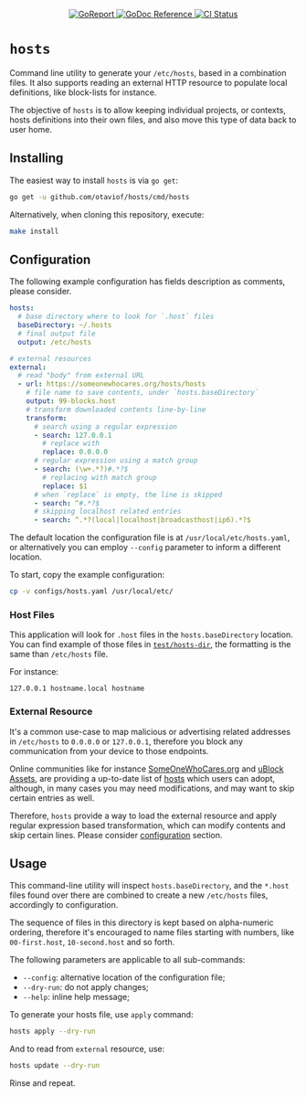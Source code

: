 <p align="center">
    <a alt="GoReport" href="https://goreportcard.com/report/github.com/otaviof/hosts">
        <img alt="GoReport" src="https://goreportcard.com/badge/github.com/otaviof/hosts">
    </a>
    <a href="https://godoc.org/github.com/otaviof/hosts/pkg/hosts">
        <img alt="GoDoc Reference" src="https://godoc.org/github.com/otaviof/hosts/pkg/hosts?status.svg">
    </a>
    <a alt="CI Status" href="https://travis-ci.com/otaviof/hosts">
        <img alt="CI Status" src="https://travis-ci.com/otaviof/hosts.svg?branch=master">
    </a>
</p>

# `hosts`

Command line utility to generate your `/etc/hosts`, based in a combination files. It also supports
reading an external HTTP resource to populate local definitions, like block-lists for instance.

The objective of `hosts` is to allow keeping individual projects, or contexts, hosts definitions
into their own files, and also move this type of data back to user home.

## Installing

The easiest way to install `hosts` is via `go get`:

``` bash
go get -u github.com/otaviof/hosts/cmd/hosts
```

Alternatively, when cloning this repository, execute:

``` bash
make install
```

## Configuration

The following example configuration has fields description as comments, please consider.

``` yaml
hosts:
  # base directory where to look for `.host` files
  baseDirectory: ~/.hosts
  # final output file
  output: /etc/hosts

# external resources
external:
  # read "body" from external URL
  - url: https://someonewhocares.org/hosts/hosts
    # file name to save contents, under `hosts.baseDirectory`
    output: 99-blocks.host
    # transform downloaded contents line-by-line
    transform:
      # search using a regular expression
      - search: 127.0.0.1
        # replace with
        replace: 0.0.0.0
      # regular expression using a match group
      - search: (\w+.*?)#.*?$
        # replacing with match group
        replace: $1
      # when `replace` is empty, the line is skipped
      - search: ^#.*?$
      # skipping localhost related entries
      - search: ^.*?(local|localhost|broadcasthost|ip6).*?$
```

The default location the configuration file is at `/usr/local/etc/hosts.yaml`, or alternatively
you can employ `--config` parameter to inform a different location.

To start, copy the example configuration:

``` bash
cp -v configs/hosts.yaml /usr/local/etc/
```

### Host Files

This application will look for `.host` files in the `hosts.baseDirectory` location. You can find
example of those files in
[`test/hosts-dir`](https://github.com/otaviof/hosts/tree/master/test/hosts-dir), the formatting is
the same than `/etc/hosts` file.

For instance:

```
127.0.0.1 hostname.local hostname
```

### External Resource

It's a common use-case to map malicious or advertising related addresses in `/etc/hosts` to
`0.0.0.0` or `127.0.0.1`, therefore you block any communication from your device to those endpoints.

Online communities like for instance [SomeOneWhoCares.org](https://someonewhocares.org) and
[uBlock Assets](https://github.com/uBlockOrigin/uAssets), are providing a up-to-date list of
[hosts](https://github.com/uBlockOrigin/uAssets/tree/master/thirdparties) which users can adopt,
although, in many cases you may need modifications, and may want to skip certain entries as well.

Therefore, `hosts` provide a way to load the external resource and apply regular expression based
transformation, which can modify contents and skip certain lines. Please consider
[configuration](#configuration) section.

## Usage

This command-line utility will inspect `hosts.baseDirectory`, and the `*.host` files found over
there are combined to create a new `/etc/hosts` files, accordingly to configuration.

The sequence of files in this directory is kept based on alpha-numeric ordering, therefore it's
encouraged to name files starting with numbers, like `00-first.host`, `10-second.host` and so forth.

The following parameters are applicable to all sub-commands:

- `--config`: alternative location of the configuration file;
- `--dry-run`: do not apply changes;
- `--help`: inline help message;

To generate your hosts file, use `apply` command:

``` bash
hosts apply --dry-run
```

And to read from `external` resource, use:

``` bash
hosts update --dry-run
```

Rinse and repeat.
